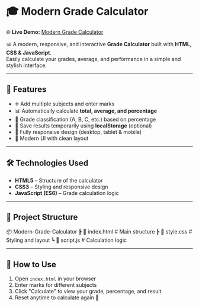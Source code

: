 # 🎓 Modern Grade Calculator

🌐 **Live Demo:** [Modern Grade Calculator](https://atulispro1.github.io/Grade-Calculator/)

📊 A modern, responsive, and interactive **Grade Calculator** built with **HTML, CSS & JavaScript**.  
Easily calculate your grades, average, and performance in a simple and stylish interface.

---

## 🚀 Features
- ➕ Add multiple subjects and enter marks  
- 📊 Automatically calculate **total, average, and percentage**  
- 🎯 Grade classification (A, B, C, etc.) based on percentage  
- 💾 Save results temporarily using **localStorage** (optional)  
- 📱 Fully responsive design (desktop, tablet & mobile)  
- 🎨 Modern UI with clean layout  

---

## 🛠️ Technologies Used
- **HTML5** – Structure of the calculator  
- **CSS3** – Styling and responsive design  
- **JavaScript (ES6)** – Grade calculation logic  

---

## 📂 Project Structure
📦 Modern-Grade-Calculator
┣ 📜 index.html # Main structure
┣ 📜 style.css # Styling and layout
┗ 📜 script.js # Calculation logic

---

## 🎯 How to Use
1. Open `index.html` in your browser  
2. Enter marks for different subjects  
3. Click "Calculate" to view your grade, percentage, and result  
4. Reset anytime to calculate again 🎉 
